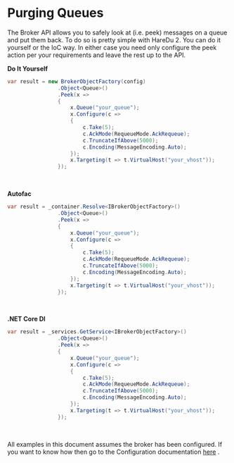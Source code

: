# Purging Queues

The Broker API allows you to safely look at (i.e. peek) messages on a queue and put them back. To do so is pretty simple with HareDu 2. You can do it yourself or the IoC way. In either case you need only configure the peek action per your requirements and leave the rest up to the API.

**Do It Yourself**

```csharp
var result = new BrokerObjectFactory(config)
                .Object<Queue>()
                .Peek(x =>
                {
                    x.Queue("your_queue");
                    x.Configure(c =>
                    {
                        c.Take(5);
                        c.AckMode(RequeueMode.AckRequeue);
                        c.TruncateIfAbove(5000);
                        c.Encoding(MessageEncoding.Auto);
                    });
                    x.Targeting(t => t.VirtualHost("your_vhost"));
                });
```
<br>


**Autofac**

```csharp
var result = _container.Resolve<IBrokerObjectFactory>()
                .Object<Queue>()
                .Peek(x =>
                {
                    x.Queue("your_queue");
                    x.Configure(c =>
                    {
                        c.Take(5);
                        c.AckMode(RequeueMode.AckRequeue);
                        c.TruncateIfAbove(5000);
                        c.Encoding(MessageEncoding.Auto);
                    });
                    x.Targeting(t => t.VirtualHost("your_vhost"));
                });
```
<br>

**.NET Core DI**

```csharp
var result = _services.GetService<IBrokerObjectFactory>()
                .Object<Queue>()
                .Peek(x =>
                {
                    x.Queue("your_queue");
                    x.Configure(c =>
                    {
                        c.Take(5);
                        c.AckMode(RequeueMode.AckRequeue);
                        c.TruncateIfAbove(5000);
                        c.Encoding(MessageEncoding.Auto);
                    });
                    x.Targeting(t => t.VirtualHost("your_vhost"));
                });
```
<br>

All examples in this document assumes the broker has been configured. If you want to know how then go to the Configuration documentation [here](https://github.com/ahives/HareDu2/blob/master/docs/configuration.md) .

